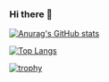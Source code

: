 ### Hi there 👋

<!--
**sara-o-mt2/sara-o-mt2** is a ✨ _special_ ✨ repository because its `README.md` (this file) appears on your GitHub profile.

Here are some ideas to get you started:

- 🔭 I’m currently working on ...
- 🌱 I’m currently learning ...
- 👯 I’m looking to collaborate on ...
- 🤔 I’m looking for help with ...
- 💬 Ask me about ...
- 📫 How to reach me: ...
- 😄 Pronouns: ...
- ⚡ Fun fact: ...
-->
[![Anurag's GitHub stats](https://github-readme-stats.vercel.app/api?username=sara-o-mt2&theme=github_dark&show_icons=true)](https://github.com/anuraghazra/github-readme-stats)

[![Top Langs](https://github-readme-stats.vercel.app/api/top-langs/?username=sara-o-mt2&layout=compact&theme=github_dark)](https://github.com/anuraghazra/github-readme-stats)

[![trophy](https://github-profile-trophy.vercel.app/?username=sara-o-mt2&theme=nord)](https://github.com/ryo-ma/github-profile-trophy)
